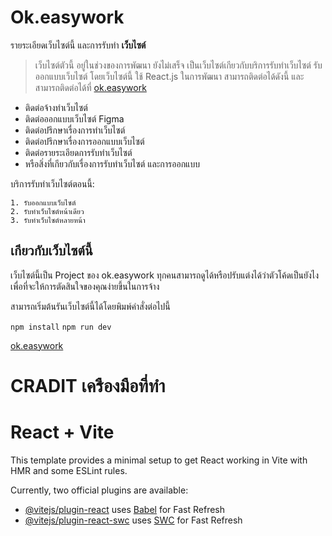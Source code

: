 Ok.easywork
===========

รายระเอียดเว็บไซต์นี้
และการรับทํา **เว็บไซต์**

> เว็บไซต์ตัวนี้ อยู่ในช่วงของการพัฒนา ยังไม่เสร็จ
> เป็นเว็บไซต์เกียวกับบริการรับทําเว็บไซต์ รับออกแบบเว็บไซต์
> โดยเว็บไซต์นี้ ใช้ React.js ในการพัฒนา สามารถติดต่อได้ดังนี้
> และสามารถติดต่อได้ที่ [ok.easywork](https://www.instagram.com/ok.easywork/)

- ติดต่อจ้างทําเว็บไซต์
- ติดต่อออกแบบเว็บไซต์ Figma
- ติดต่อปรึกษาเรื่องการทําเว็บไซต์
- ติดต่อปรึกษาเรื่องการออกแบบเว็บไซต์
- ติดต่อรายระเอียดการรับทําเว็บไซต์
- หรือสิ่งที่เกียวกับเรื่องการรับทําเว็บไซต์ และการออกแบบ

บริการรับทําเว็บไซต์ตอนนี้:

    1. รับออกแบบเว็บไซต์
    2. รับทําเว็บไซต์หน้าเดียว
    3. รับทําเว็บไซต์หลายหน้า

เกียวกับเว็บไซต์นี้
------------

เว็บไซต์นี้เป็น Project ของ ok.easywork
ทุกคนสามารถดูได้หรือปรับแต่งได้ว่าตัวโค้ดเป็นยังไง
เพื่อที่จะให้การตัดสินใจของคุณง่ายขึ้นในการจ้าง

สามารถเริ่มต้นรันเว็บไซต์นี้ได้โดยพิมพ์คําสั่งต่อไปนี้

`npm install`
`npm run dev`

[ok.easywork](https://www.instagram.com/ok.easywork/)

CRADIT เครืองมือที่ทํา
=================

# React + Vite

This template provides a minimal setup to get React working in Vite with HMR and some ESLint rules.

Currently, two official plugins are available:

- [@vitejs/plugin-react](https://github.com/vitejs/vite-plugin-react/blob/main/packages/plugin-react/README.md) uses [Babel](https://babeljs.io/) for Fast Refresh
- [@vitejs/plugin-react-swc](https://github.com/vitejs/vite-plugin-react-swc) uses [SWC](https://swc.rs/) for Fast Refresh
